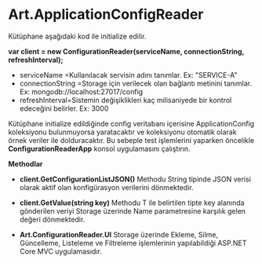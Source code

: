 # Art.ApplicationConfigReader

Kütüphane aşağıdaki kod ile initialize edilir.

**var client = new ConfigurationReader(serviceName, connectionString, refreshInterval);**

- serviceName =Kullanılacak servisin adını tanımlar. Ex: "SERVICE-A"
- connectionString =Storage için verilecek olan bağlantı metinini tanımlar. Ex: mongodb://localhost:27017/config
- refreshInterval=Sistemin değişiklikleri kaç milisaniyede bir kontrol edeceğini belirler. Ex: 3000

Kütüphane initialize edildiğinde config veritabanı içerisine ApplicationConfig koleksiyonu bulunmuyorsa yaratacaktır ve koleksiyonu otomatik olarak örnek veriler ile dolduracaktır. Bu sebeple test işlemlerini yaparken öncelikle **ConfigurationReaderApp** konsol uygulamasını çalıştırın.

**Methodlar**

- **client.GetConfigurationListJSON()** Methodu String tipinde JSON verisi olarak aktif olan konfigürasyon verilerini dönmektedir.

- **client.GetValue<T>(string key)** Methodu T ile belirtilen tipte key alanında gönderilen veriyi Storage üzerinde Name parametresine karşılık gelen değeri dönmektedir.

- **Art.ConfigurationReader.UI** Storage üzerinde Ekleme, Silme, Güncelleme, Listeleme ve Filtreleme işlemlerinin yapılabildiği ASP.NET Core MVC uygulamasıdır.
